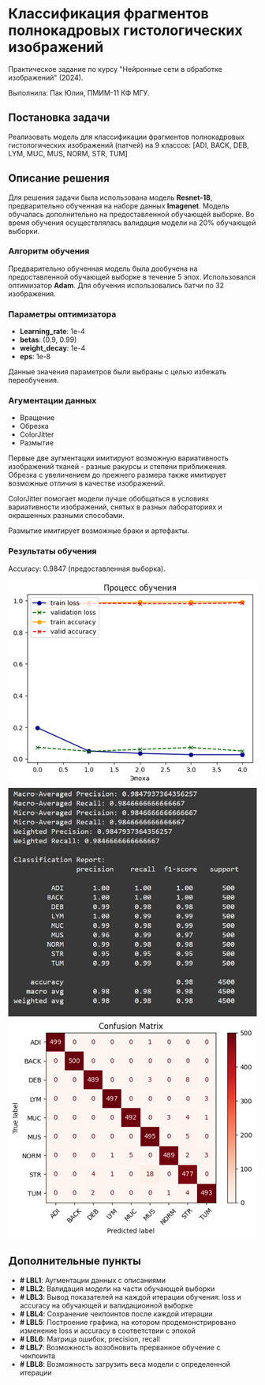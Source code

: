 # Классификация фрагментов полнокадровых гистологических изображений

Практическое задание по курсу "Нейронные сети в обработке изображений" (2024).

Выполнила: Пак Юлия, ПМИМ-11 КФ МГУ.

## Постановка задачи

Реализовать модель для классификации фрагментов полнокадровых гистологических изображений (патчей) на 9 классов: [ADI, BACK, DEB, LYM, MUC, MUS, NORM, STR, TUM]


## Описание решения

Для решения задачи была использована модель **Resnet-18**, предварительно обученная на наборе данных **Imagenet**. Модель обучалась дополнительно на предоставленной обучающей выборке. Во время обучения осуществлялась валидация модели на 20% обучающей выборки.

### Алгоритм обучения

Предварительно обученная модель была дообучена на предоставленной обучающей выборке в течение 5 эпох. Использовался оптимизатор **Adam**. Для обучения использовались батчи по 32 изображения.

### Параметры оптимизатора
* **Learning_rate**: 1e-4
* **betas**: (0.9, 0.99)
* **weight_decay**: 1e-4
* **eps**: 1e-8

Данные значения параметров были выбраны с целью избежать переобучения.

### Агументации данных
* Вращение
* Обрезка
* ColorJitter
* Размытие

Первые две аугментации имитируют возможную вариативность изображений тканей - разные ракурсы и степени приближения. Обрезка с увеличением до прежнего размера также имитирует возможные отличия в качестве изображений.

ColorJitter помогает модели лучше обобщаться в условиях вариативности изображений, снятых в разных лабораториях и окрашенных разными способами.

Размытие имитирует возможные браки и артефакты.

### Результаты обучения
Accuracy: 0.9847 (предоставленная выборка).

![Графики](learning_curves.png)
![Отчет](report.png)
![Матрица ошибок](confusion_matrix.png)

## Дополнительные пункты
* **# LBL1**: Аугментации данных с описаниями
* **# LBL2**: Валидация модели на части обучающей выборки
* **# LBL3**: Вывод показателей на каждой итерации обучения: loss и accuracy на обучающей и валидационной выборке
* **# LBL4**: Сохранение чекпоинтов после каждой итерации
* **# LBL5**: Построение графика, на котором продемонстрировано изменение loss и accuracy в соответствии с эпохой
* **# LBL6**: Матрица ошибок, precision, recall
* **# LBL7**: Возможность возобновить прерванное обучение с чекпоинта
* **# LBL8**: Возможность загрузить веса модели с определенной итерации